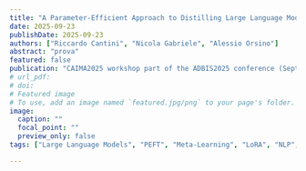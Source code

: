 ```yaml
---
title: "A Parameter-Efficient Approach to Distilling Large Language Models via Meta-Learning"
date: 2025-09-23
publishDate: 2025-09-23
authors: ["Riccardo Cantini", "Nicola Gabriele", "Alessio Orsino"]
abstract: "prova" 
featured: false
publication: "CAIMA2025 workshop part of the ADBIS2025 conference (September 23-26, 2025 - Tampere)"
# url_pdf:
# doi:
# Featured image
# To use, add an image named `featured.jpg/png` to your page's folder. 
image:
  caption: ""
  focal_point: ""
  preview_only: false
tags: ["Large Language Models", "PEFT", "Meta-Learning", "LoRA", "NLP", "Sustainable AI"]

---
```

